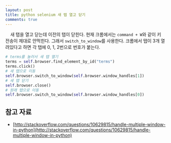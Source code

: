 ```yaml
---
layout: post
title: python selenium 새 탭 열고 닫기
comments: true
---
```

&nbsp;&nbsp;&nbsp; 새 탭을 열고 닫는데 이전의 탭이 닫힌다. 현재 크롬에서는 `command + W`와 같이 키 전송이 제대로 안먹힌다. 그래서 `switch_to_window`를 사용한다. 크롬에서 탭이 3개 열려있다고 하면 각 탭에 0, 1, 2번으로 번호가 붙는다.

``` python
# terms를 눌러서 새 탭 열기
terms = self.browser.find_element_by_id("terms")
terms.click()
# 새 탭으로 이동
self.browser.switch_to_window(self.browser.window_handles[1])
# 새 탭 닫기
self.browser.close()
# 원래 탭으로 이동
self.browser.switch_to_window(self.browser.window_handles[0])
```

## **참고 자료**
* [http://stackoverflow.com/questions/10629815/handle-multiple-window-in-python](http://stackoverflow.com/questions/10629815/handle-multiple-window-in-python)
